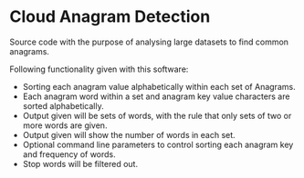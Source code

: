 # **Cloud Anagram Detection**

Source code with the purpose of analysing large datasets to find common anagrams.

Following functionality given with this software:
* Sorting each anagram value alphabetically within each set of Anagrams.
* Each anagram word within a set and anagram key value characters are sorted alphabetically.
* Output given will be sets of words, with the rule that only sets of two or more words are given.
* Output given will show the number of words in each set.
* Optional command line parameters to control sorting each anagram key and frequency of words.
* Stop words will be filtered out.